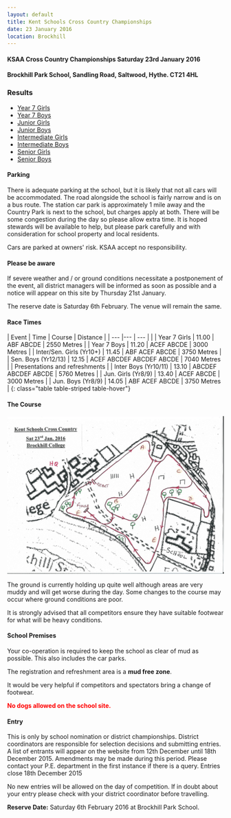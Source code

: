 ```yaml
---
layout: default
title: Kent Schools Cross Country Championships
date: 23 January 2016
location: Brockhill
---
```


#### KSAA Cross Country Championships Saturday 23rd January 2016

#### Brockhill Park School, Sandling Road, Saltwood, Hythe. CT21 4HL

<div class="panel panel-info">
    <div class="panel-heading">
        <h3 class="panel-title">Results</h3>
    </div>
    <div class="panel-body">
        <ul>
            <li><a href="/files/events/15-16/2016-01-23-kent-schools-cross-country-champs/KSAA-2016-Cross-Country-Championships-Year-7-Girls-Results.pdf">Year 7 Girls</a></li>
            <li><a href="/files/events/15-16/2016-01-23-kent-schools-cross-country-champs/KSAA-2016-Cross-Country-Championships-Year-7-Boys-Results.pdf">Year 7 Boys</a></li>
            <li><a href="/files/events/15-16/2016-01-23-kent-schools-cross-country-champs/KSAA-2016-Cross-Country-Championships-Junior-Girls-Results.pdf">Junior Girls</a></li>
            <li><a href="/files/events/15-16/2016-01-23-kent-schools-cross-country-champs/KSAA-2016-Cross-Country-Championships-Junior-Boys-Results.pdf">Junior Boys</a></li>
            <li><a href="/files/events/15-16/2016-01-23-kent-schools-cross-country-champs/KSAA-2016-Cross-Country-Championships-Intermediate-Girls-Results.pdf">Intermediate Girls</a></li>
            <li><a href="/files/events/15-16/2016-01-23-kent-schools-cross-country-champs/KSAA-2016-Cross-Country-Championships-Intermediate-Boys-Results.pdf">Intermediate Boys</a></li>
            <li><a href="/files/events/15-16/2016-01-23-kent-schools-cross-country-champs/KSAA-2016-Cross-Country-Championships-Senior-Girls-Results.pdf">Senior Girls</a></li>
            <li><a href="/files/events/15-16/2016-01-23-kent-schools-cross-country-champs/KSAA-2016-Cross-Country-Championships-Senior-Boys-Results.pdf">Senior Boys</a></li>
        </ul>
    </div>
</div>

#### Parking

There is adequate parking at the school, but it is likely that not all cars will be accommodated. The road alongside the school is fairly narrow and is on a bus route. The station car park is approximately 1 mile away and the Country Park is next to the school, but charges apply at both. There will be some congestion during the day so please allow extra time. It is hoped stewards will be available to help, but please park carefully and with consideration for school property and local residents.

Cars are parked at owners' risk. KSAA accept no responsibility.

#### Please be aware

If severe weather and / or ground conditions necessitate a postponement of the event, all district managers will be informed as soon as possible and a notice will appear on this site by Thursday 21st January.

The reserve date is Saturday 6th February. The venue will remain the same.

#### Race Times

| Event                             | Time  | Course                    | Distance      |
| ---                               |---    | ---                       |               |
| Year 7 Girls                      | 11.00 | ABF ABCDE                 | 2550 Metres   |
| Year 7 Boys                       | 11.20 | ACEF ABCDE                | 3000 Metres   |
| Inter/Sen. Girls (Yr10+)          | 11.45 | ABF ACEF ABCDE            | 3750 Metres   |
| Sen. Boys (Yr12/13)               | 12.15 | ACEF ABCDEF ABCDEF ABCDE  | 7040 Metres   |
| Presentations and refreshments    |
| Inter Boys (Yr10/11)              | 13.10 | ABCDEF ABCDEF ABCDE       | 5760 Metres   |
| Jun. Girls (Yr8/9)                | 13.40 | ACEF ABCDE                | 3000 Metres   |
| Jun. Boys (Yr8/9)                 | 14.05 | ABF ACEF ABCDE            | 3750 Metres   |
{: class="table table-striped table-hover"}

#### The Course

<a href="/images/events/15-16/2016-01-23-kent-schools-cross-country-champs/course-map.jpg" target="_blank">
    <img src="/images/events/15-16/2016-01-23-kent-schools-cross-country-champs/course-map.jpg" style="max-width:100%;"/>
</a>

The ground is currently holding up quite well although areas are very muddy and will get worse during the day.  Some changes to the course may occur where ground conditions are poor.

It is strongly advised that all competitors ensure they have suitable footwear for what will be heavy conditions.

#### School Premises

Your co-operation is required to keep the school as clear of mud as possible. This also includes the car parks.

The registration and refreshment area is a **mud free zone**.

It would be very helpful if competitors and spectators bring a change of footwear.

<span style="color: red;">**No dogs allowed on the school site.**</span>

#### Entry

This is only by school nomination or district championships. District coordinators are responsible for selection decisions and submitting entries.
A list of entrants will appear on the website from 12th December until 18th December 2015. Amendments may be made during this period.
Please contact your P.E. department in the first instance if there is a query.
Entries close 18th December 2015

No new entries will be allowed on the day of competition. If in doubt about your entry please check with your district coordinator before travelling.

**Reserve Date:**  Saturday 6th February 2016 at Brockhill Park School.